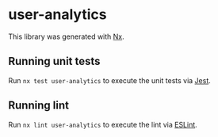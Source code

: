 # user-analytics

This library was generated with [Nx](https://nx.dev).

## Running unit tests

Run `nx test user-analytics` to execute the unit tests via [Jest](https://jestjs.io).

## Running lint

Run `nx lint user-analytics` to execute the lint via [ESLint](https://eslint.org/).
